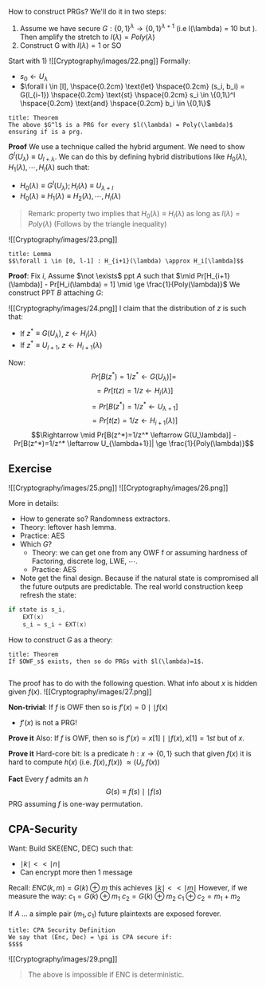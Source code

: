 How to construct PRGs?
We'll do it in two steps:
1. Assume we have secure $G : \{0,1\}^{\lambda} \to \{0,1\}^{\lambda + 1}$ (i.e l(\lambda) = 10 but ). Then amplify the stretch to $l(\lambda) = Poly(\lambda)$
2. Construct G with $l(\lambda) = 1$ or SO

Start with 1)
![[Cryptography/images/22.png]]
Formally:
- $s_0 \leftarrow U_{\lambda}$
- $\forall i \in [l], \hspace{0.2cm} \text{let} \hspace{0.2cm} (s_i, b_i) = G(l_{i-1}) \hspace{0.2cm} \text{st} \hspace{0.2cm} s_i \in \{0,1\}^l \hspace{0.2cm} \text{and} \hspace{0.2cm} b_i \in \{0,1\}$

```ad-abstract
title: Theorem
The above $G^l$ is a PRG for every $l(\lambda) = Poly(\lambda)$ ensuring if is a prg.

```

**Proof**
We use a technique called the hybrid argument. We need to show $G^l(U_\lambda) \equiv U_{l + \lambda}$. We can do this by defining hybrid distributions like $H_0(\lambda), H_1(\lambda), \cdots, H_l(\lambda)$ such that:
- $H_0(\lambda) \equiv G^l(U_{\lambda}); H_l(\lambda) \equiv U_{\lambda + l}$
- $H_0(\lambda) \equiv H_1(\lambda) \equiv H_2(\lambda), \cdots, H_l(\lambda)$

>Remark: property two implies that $H_0(\lambda) \equiv H_l(\lambda)$ as long as $l(\lambda) = Poly(\lambda)$ (Follows by the triangle inequality)

![[Cryptography/images/23.png]]

```ad-abstract
title: Lemma
$$\forall i \in [0, l-1] : H_{i+1}(\lambda) \approx H_i[\lambda]$$

```

**Proof**: Fix $i$, Assume $\not \exists$ ppt $A$ such that $\mid Pr[H_{i+1}(\lambda)] - Pr[H_i(\lambda) = 1] \mid \ge \frac{1}{Poly(\lambda)}$
We construct PPT $B$ attaching $G$:

![[Cryptography/images/24.png]]
I claim that the distribution of $z$ is such that:
- If $z^* \equiv G(U_{\lambda})$, $z \leftarrow H_i(\lambda)$ 
- If $z^* \equiv U_{l+1}$, $z \leftarrow H_{i+1}(\lambda)$ 

Now:
$$Pr[B(z^*) = 1 / z^* \leftarrow G(U_{\lambda})] =$$
$$= Pr[t(z) = 1 / z \leftarrow H_i(\lambda)] $$
$$ =Pr[B(z^*) = 1 / z^* \leftarrow U_{\lambda + 1}]$$
$$= Pr[t(z) = 1 / z \leftarrow H_{i+1}(\lambda)]$$
$$\Rightarrow \mid Pr[B(z^*)=1/z^* \leftarrow G(U_\lambda)] - Pr[B(z^*)=1/z^* \leftarrow U_{\lambda+1}]| \ge \frac{1}{Poly(\lambda)}$$
## Exercise
![[Cryptography/images/25.png]]
![[Cryptography/images/26.png]]

More in details:
- How to generate so? Randomness extractors. 
- Theory: leftover hash lemma.
- Practice: AES
- Which $G$? 
	- Theory: we can get one from any OWF f or assuming hardness of Factoring, discrete log, LWE, $\cdots$.
	- Practice: AES
- Note get the final design. Because if the natural state is compromised all the future outputs are predictable. The real world  construction keep refresh the state:

```c
if state is s_i, 
	EXT(x)
	s_i = s_i + EXT(x)
```

How to construct $G$ as a theory:
```ad-summary
title: Theorem
If $OWF_s$ exists, then so do PRGs with $l(\lambda)=1$.


```

The proof has to do with the following question. What info about $x$ is hidden given $f(x)$.
![[Cryptography/images/27.png]]

**Non-trivial**: 
If $f$ is OWF then so is $f'(x)=0 \mid \mid f(x)$
- $f'(x$) is not a PRG!

**Prove it**
Also: If $f$ is OWF, then so is $f'(x) = x[1] \mid \mid f(x), x[1] = 1st$ but of $x$.

**Prove it**
Hard-core bit: Is a predicate $h: x \to \{0,1\}$ such that given $f(x)$ it is hard to compute $h(x)$ (i.e. $f(x), f(x)$)  $\approx (U_l, f(x))$

**Fact**
Every $f$ admits an $h$
$$G(s) \equiv f(s) \mid \mid f(s)$$
PRG assuming $f$ is one-way permutation.


## CPA-Security
Want: Build SKE(ENC, DEC) such that:
- $\mid k \mid << \mid n \mid$
- Can encrypt more then $1$ message

Recall: $ENC(k, m)=G(k) \oplus m$ this achieves $\mid k \mid << \mid m \mid$
However, if we measure the way:
$c_1 = G(k) \oplus m_1$
$c_2 = G(k) \oplus m_2$
$c_1 \oplus c_2 = m_1 + m_2$

If $A$ ... a simple pair $(m_1, c_1)$ future plaintexts are exposed forever.

```ad-abstract
title: CPA Security Definition
We say that (Enc, Dec) = \pi is CPA secure if:
$$$$
```

![[Cryptography/images/29.png]]

>The above is impossible if ENC is deterministic.


